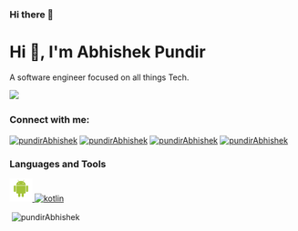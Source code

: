 ### Hi there 👋

<!--
**pundirAbhishek/pundirAbhishek** is a ✨ _special_ ✨ repository because its `README.md` (this file) appears on your GitHub profile.

Here are some ideas to get you started:

- 🔭 I’m currently working on ...
- 🌱 I’m currently learning ...
- 👯 I’m looking to collaborate on ...
- 🤔 I’m looking for help with ...
- 💬 Ask me about ...
- 📫 How to reach me: ...
- 😄 Pronouns: ...
- ⚡ Fun fact: ...
-->


# Hi 👋, I'm Abhishek Pundir
A software engineer focused on all things Tech.

![](https://github-profile-trophy.vercel.app/?username=pundirAbhishek)

### Connect with me:

<p align="left">
<a href="https://twitter.com/_pundirAbhishek" target="blank"><img align="center" src="https://cdn.jsdelivr.net/npm/simple-icons@3.0.1/icons/twitter.svg" alt="pundirAbhishek" height="30" width="40" /></a>
<a href="https://linkedin.com/in/pundirAbhishek" target="blank"><img align="center" src="https://cdn.jsdelivr.net/npm/simple-icons@3.0.1/icons/linkedin.svg" alt="pundirAbhishek" height="30" width="40" /></a>
<a href="https://stackoverflow.com/users/abhishek-pundir" target="blank"><img align="center" src="https://cdn.jsdelivr.net/npm/simple-icons@3.0.1/icons/stackoverflow.svg" alt="pundirAbhishek" height="30" width="40" /></a>
<a href="https://medium.com/@_pundirAbhishek" target="blank"><img align="center" src="https://cdn.jsdelivr.net/npm/simple-icons@3.0.1/icons/medium.svg" alt="pundirAbhishek" height="30" width="40" /></a>
</p>

### Languages and Tools
<p align="left"> <a href="https://developer.android.com" target="_blank"> <img src="https://raw.githubusercontent.com/devicons/devicon/master/icons/android/android-original-wordmark.svg" alt="android" width="40" height="40"/> </a> <a href="https://kotlinlang.org" target="_blank"> <img src="https://www.vectorlogo.zone/logos/kotlinlang/kotlinlang-icon.svg" alt="kotlin" width="40" height="40"/> </a> </p>

<p>&nbsp;<img align="center" src="https://github-readme-stats.vercel.app/api?username=pundirAbhishek&show_icons=true&locale=en" alt="pundirAbhishek" /></p>
